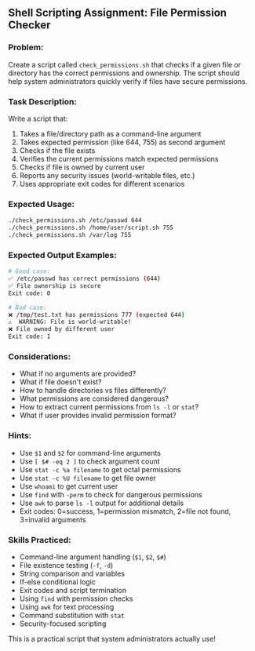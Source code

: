 ## Shell Scripting Assignment: File Permission Checker

### Problem:
Create a script called `check_permissions.sh` that checks if a given file or directory has the correct permissions and ownership. The script should help system administrators quickly verify if files have secure permissions.

### Task Description:
Write a script that:
1. Takes a file/directory path as a command-line argument
2. Takes expected permission (like 644, 755) as second argument
3. Checks if the file exists
4. Verifies the current permissions match expected permissions
5. Checks if file is owned by current user
6. Reports any security issues (world-writable files, etc.)
7. Uses appropriate exit codes for different scenarios

### Expected Usage:
```bash
./check_permissions.sh /etc/passwd 644
./check_permissions.sh /home/user/script.sh 755
./check_permissions.sh /var/log 755
```

### Expected Output Examples:
```bash
# Good case:
✅ /etc/passwd has correct permissions (644)
✅ File ownership is secure
Exit code: 0

# Bad case:
❌ /tmp/test.txt has permissions 777 (expected 644)
⚠️  WARNING: File is world-writable!
❌ File owned by different user
Exit code: 1
```

### Considerations:
- What if no arguments are provided?
- What if file doesn't exist?
- How to handle directories vs files differently?
- What permissions are considered dangerous?
- How to extract current permissions from `ls -l` or `stat`?
- What if user provides invalid permission format?

### Hints:
- Use `$1` and `$2` for command-line arguments
- Use `[ $# -eq 2 ]` to check argument count
- Use `stat -c %a filename` to get octal permissions
- Use `stat -c %U filename` to get file owner
- Use `whoami` to get current user
- Use `find` with `-perm` to check for dangerous permissions
- Use `awk` to parse `ls -l` output for additional details
- Exit codes: 0=success, 1=permission mismatch, 2=file not found, 3=invalid arguments

### Skills Practiced:
- Command-line argument handling (`$1`, `$2`, `$#`)
- File existence testing (`-f`, `-d`)
- String comparison and variables
- If-else conditional logic
- Exit codes and script termination
- Using `find` with permission checks
- Using `awk` for text processing
- Command substitution with `stat`
- Security-focused scripting

This is a practical script that system administrators actually use!